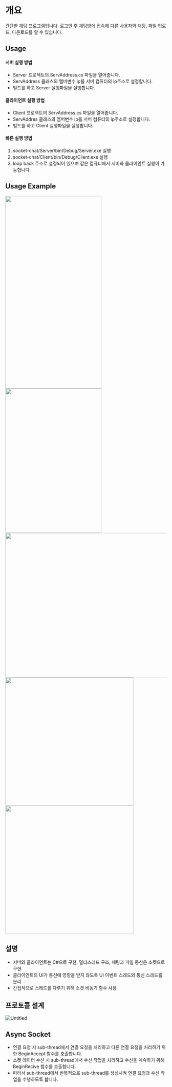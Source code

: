# 개요
간단한 채팅 프로그램입니다.
로그인 후 채팅방에 접속해 다른 사용자와 채팅, 파일 업로드, 다운로드를 할 수 있습니다.

## Usage

#### 서버 실행 방법
- Server 프로젝트의 ServAddress.cs 파일을 열어줍니다.   
- ServAddress 클래스의 멤버변수 ip를 서버 컴퓨터의 ip주소로 설정합니다.   
- 빌드를 하고 Server 실행파일을 실행합니다.

#### 클라이언트 실행 방법
- Client 프로젝트의 ServAddress.cs 파일을 열어줍니다.   
- ServAddres 클래스의 멤버변수 ip를 서버 컴퓨터의 ip주소로 설정합니다.   
- 빌드를 하고 Client 실행파일을 실행합니다.   

#### 빠른 실행 방법
1. socket-chat/Server/bin/Debug/Server.exe 실행   
2. socket-chat/Client/bin/Debug/Client.exe 실행   
3. loop back 주소로 설정되어 있으며 같은 컴퓨터에서 서버와 클라이언트 실행이 가능합니다.

## Usage Example
<img width="300" height="600" src="https://user-images.githubusercontent.com/48176143/171321302-00508313-8f10-43be-9268-3e5bd0bd42a5.PNG">
<img width="300" height="450" src="https://user-images.githubusercontent.com/48176143/171321651-11b0ee13-f1fc-4fdb-a932-9a6a748df6e4.png">
<img width="700" height="450" src="https://user-images.githubusercontent.com/48176143/171321779-c471212a-370c-45af-9843-c83708652ba4.png">
<img width="400" height="400" src="https://user-images.githubusercontent.com/48176143/171321997-f3506ddb-084b-4df4-acef-1e9cb2de7f78.png">
<img width="400" height="400" src="https://user-images.githubusercontent.com/48176143/171322161-9f3bf948-6b72-4fd9-aac0-3005e63bc590.PNG">

## 설명

- 서버와 클라이언트는 C#으로 구현, 멀티스레드 구조, 채팅과 파일 통신은 소켓으로 구현
- 클라이언트의 UI가 통신에 영향을 받지 않도록 UI 이벤트 스레드와 통신 스레드를 분리
- 간접적으로 스레드를 다루기 위해 소켓 비동기 함수 사용
  
## 프로토콜 설계
![Untitled](https://github.com/gunjoon98/socket-chat/assets/48176143/5e2a19c5-9941-49a8-8dd9-2c1272625ea7)

## Async Socket
- 연결 요청 시 sub-thread에서 연결 요청을 처리하고 다른 연결 요청을 처리하기 위한 BeginAccept 함수를 호출합니다.   
- 소켓 데이터 수신 시 sub-thread에서 수신 작업을 처리하고 수신을 계속하기 위해 BeginRecive 함수를 호출합니다.   
- 따라서 sub-thread에서 반복적으로 sub-thread를 생성시켜 연결 요청과 수신 작업을 수행하도록 합니다.
